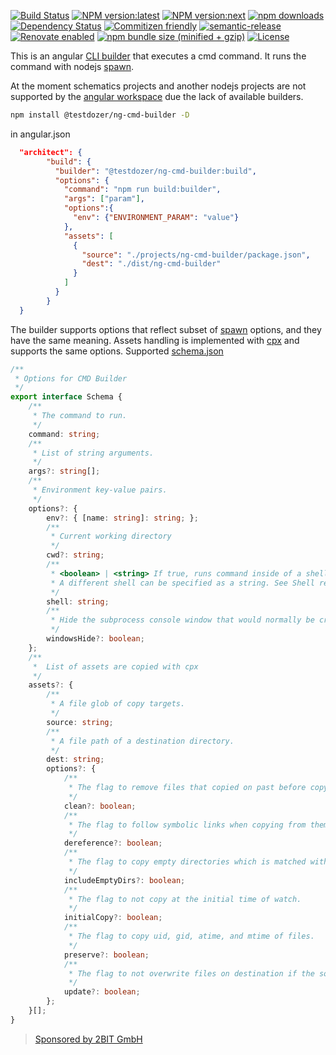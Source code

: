 [![Build Status](https://travis-ci.com/testdozer/ng-cmd-builder.svg?branch=master)](https://travis-ci.com/testdozer/ng-cmd-builder)
[![NPM version:latest](https://img.shields.io/npm/v/@testdozer/ng-cmd-builder/latest.svg?style=flat-square)](https://www.npmjs.com/package/@testdozer/ng-cmd-builder)
[![NPM version:next](https://img.shields.io/npm/v/@testdozer/ng-cmd-builder/next.svg?style=flat-square)](https://www.npmjs.com/package/@testdozer/ng-cmd-builder)
[![npm downloads](https://img.shields.io/npm/dt/@testdozer/ng-cmd-builder.svg?style=flat-square)](https://www.npmjs.com/package/@testdozer/ng-cmd-builder)
[![Dependency Status](http://img.shields.io/david/testdozer/ng-cmd-builder.svg?style=flat-square)](https://david-dm.org/testdozer/ng-cmd-builder)
[![Commitizen friendly](https://img.shields.io/badge/commitizen-friendly-brightgreen.svg)](http://commitizen.github.io/cz-cli/)
[![semantic-release](https://img.shields.io/badge/%20%20%F0%9F%93%A6%F0%9F%9A%80-semantic--release-e10079.svg)](https://github.com/semantic-release/semantic-release)
[![Renovate enabled](https://img.shields.io/badge/renovate-enabled-brightgreen.svg)](https://renovatebot.com/)
[![npm bundle size (minified + gzip)](https://img.shields.io/bundlephobia/minzip/@testdozer/ng-cmd-builder.svg)](https://www.npmjs.com/package/@testdozer/ng-cmd-builder)
[![License](https://img.shields.io/npm/l/@testdozer/ng-cmd-builder.svg)](https://www.npmjs.com/package/@testdozer/ng-cmd-builder)

This is an angular [CLI builder](https://angular.io/guide/cli-builder) that executes a cmd command. 
It runs the command with nodejs [spawn](https://nodejs.org/docs/latest/api/child_process.html#child_process_child_process_spawn_command_args_options).

At the moment schematics projects and another nodejs projects are not supported by the [angular workspace](https://angular.io/cli#workspaces-and-project-files) 
due the lack of available builders.

```bash
npm install @testdozer/ng-cmd-builder -D
```

in angular.json
```json
  "architect": {
        "build": {
          "builder": "@testdozer/ng-cmd-builder:build",
          "options": {
            "command": "npm run build:builder",
            "args": ["param"],
            "options":{
              "env": {"ENVIRONMENT_PARAM": "value"}
            },
            "assets": [
              {
                "source": "./projects/ng-cmd-builder/package.json",
                "dest": "./dist/ng-cmd-builder"
              }
            ]
          }
        }
  }
```

The builder supports options that reflect subset of [spawn](https://nodejs.org/docs/latest/api/child_process.html#child_process_child_process_spawn_command_args_options) options, and they have the same meaning.
Assets handling is implemented with [cpx](https://github.com/mysticatea/cpx) and supports the same options.
Supported [schema.json](https://github.com/Testdozer/ng-cmd-builder/blob/master/projects/ng-cmd-builder/src/lib/build/schema.json)

```typescript
/**
 * Options for CMD Builder
 */
export interface Schema {
    /**
     * The command to run.
     */
    command: string;
    /**
     * List of string arguments.
     */
    args?: string[];
    /**
     * Environment key-value pairs.
     */
    options?: {
        env?: { [name: string]: string; };
        /**
         * Current working directory
         */
        cwd?: string;
        /**
         * <boolean> | <string> If true, runs command inside of a shell. Uses '/bin/sh' on Unix, and process.env.ComSpec on Windows.
         * A different shell can be specified as a string. See Shell requirements and Default Windows shell. Default: true.
         */
        shell: string;
        /**
         * Hide the subprocess console window that would normally be created on Windows systems.
         */
        windowsHide?: boolean;
    };
    /**
     *  List of assets are copied with cpx
     */
    assets?: {
        /**
         * A file glob of copy targets.
         */
        source: string;
        /**
         * A file path of a destination directory.
         */
        dest: string;
        options?: {
            /**
             * The flag to remove files that copied on past before copy.
             */
            clean?: boolean;
            /**
             * The flag to follow symbolic links when copying from them.
             */
            dereference?: boolean;
            /**
             * The flag to copy empty directories which is matched with the glob.
             */
            includeEmptyDirs?: boolean;
            /**
             * The flag to not copy at the initial time of watch.
             */
            initialCopy?: boolean;
            /**
             * The flag to copy uid, gid, atime, and mtime of files.
             */
            preserve?: boolean;
            /**
             * The flag to not overwrite files on destination if the source file is older.
             */
            update?: boolean;
        };
    }[];
}
```

> [Sponsored by 2BIT GmbH](https://www.2bit.ch)
